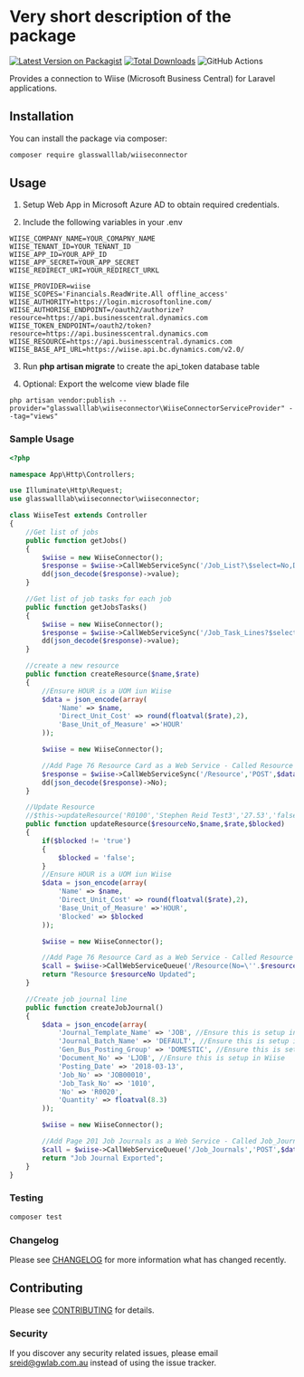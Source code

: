 # Very short description of the package

[![Latest Version on Packagist](https://img.shields.io/packagist/v/glasswalllab/wiiseconnector.svg?style=flat-square)](https://packagist.org/packages/glasswalllab/wiiseconnector)
[![Total Downloads](https://img.shields.io/packagist/dt/glasswalllab/wiiseconnector.svg?style=flat-square)](https://packagist.org/packages/glasswalllab/wiiseconnector)
![GitHub Actions](https://github.com/glasswalllab/wiiseconnector/actions/workflows/main.yml/badge.svg)

Provides a connection to Wiise (Microsoft Business Central) for Laravel applications.

## Installation

You can install the package via composer:

```bash
composer require glasswalllab/wiiseconnector
```

## Usage

1. Setup Web App in Microsoft Azure AD to obtain required credentials.

2. Include the following variables in your .env

```
WIISE_COMPANY_NAME=YOUR_COMAPNY_NAME
WIISE_TENANT_ID=YOUR_TENANT_ID
WIISE_APP_ID=YOUR_APP_ID
WIISE_APP_SECRET=YOUR_APP_SECRET
WIISE_REDIRECT_URI=YOUR_REDIRECT_URKL

WIISE_PROVIDER=wiise
WIISE_SCOPES='Financials.ReadWrite.All offline_access'
WIISE_AUTHORITY=https://login.microsoftonline.com/
WIISE_AUTHORISE_ENDPOINT=/oauth2/authorize?resource=https://api.businesscentral.dynamics.com
WIISE_TOKEN_ENDPOINT=/oauth2/token?resource=https://api.businesscentral.dynamics.com
WIISE_RESOURCE=https://api.businesscentral.dynamics.com
WIISE_BASE_API_URL=https://wiise.api.bc.dynamics.com/v2.0/
```

3. Run **php artisan migrate** to create the api_token database table

4. Optional: Export the welcome view blade file

```
php artisan vendor:publish --provider="glasswalllab\wiiseconnector\WiiseConnectorServiceProvider" --tag="views"
```

### Sample Usage

```php
<?php

namespace App\Http\Controllers;

use Illuminate\Http\Request;
use glasswalllab\wiiseconnector\wiiseconnector;

class WiiseTest extends Controller
{
    //Get list of jobs
    public function getJobs()
    {
        $wiise = new WiiseConnector();
        $response = $wiise->CallWebServiceSync('/Job_List?\$select=No,Description,Bill_to_Customer_No,Status','GET','');
        dd(json_decode($response)->value);
    }

    //Get list of job tasks for each job
    public function getJobsTasks()
    {
        $wiise = new WiiseConnector();
        $response = $wiise->CallWebServiceSync('/Job_Task_Lines?$select=Job_No,Job_Task_No,Description,Job_Task_Type&$filter=Job_Task_Type eq \'Posting\'','GET','');
        dd(json_decode($response)->value);
    }

    //create a new resource
    public function createResource($name,$rate)
    {
        //Ensure HOUR is a UOM iun Wiise
        $data = json_encode(array(
            'Name' => $name,
            'Direct_Unit_Cost' => round(floatval($rate),2),
            'Base_Unit_of_Measure' =>'HOUR'
        ));

        $wiise = new WiiseConnector();

        //Add Page 76 Resource Card as a Web Service - Called Resource
        $response = $wiise->CallWebServiceSync('/Resource','POST',$data);
        dd(json_decode($response)->No);
    }

    //Update Resource
    //$this->updateResource('R0100','Stephen Reid Test3','27.53','false');
    public function updateResource($resourceNo,$name,$rate,$blocked)
    {
        if($blocked != 'true')
        {
            $blocked = 'false';
        }
        //Ensure HOUR is a UOM iun Wiise
        $data = json_encode(array(
            'Name' => $name,
            'Direct_Unit_Cost' => round(floatval($rate),2),
            'Base_Unit_of_Measure' =>'HOUR',
            'Blocked' => $blocked
        ));

        $wiise = new WiiseConnector();

        //Add Page 76 Resource Card as a Web Service - Called Resource
        $call = $wiise->CallWebServiceQueue('/Resource(No=\''.$resourceNo.'\')','PATCH',$data);
        return "Resource $resourceNo Updated";
    }

    //Create job journal line
    public function createJobJournal()
    {
        $data = json_encode(array(
            'Journal_Template_Name' => 'JOB', //Ensure this is setup in Wiise
            'Journal_Batch_Name' => 'DEFAULT', //Ensure this is setup in Wiise
            'Gen_Bus_Posting_Group' => 'DOMESTIC', //Ensure this is setup in Wiise
            'Document_No' => 'LJOB', //Ensure this is setup in Wiise
            'Posting_Date' => '2018-03-13',
            'Job_No' => 'JOB00010',
            'Job_Task_No' => '1010',
            'No' => 'R0020',
            'Quantity' => floatval(8.3)
        ));

        $wiise = new WiiseConnector();

        //Add Page 201 Job Journals as a Web Service - Called Job_Journals
        $call = $wiise->CallWebServiceQueue('/Job_Journals','POST',$data);
        return "Job Journal Exported";
    }
}
```

### Testing

```bash
composer test
```

### Changelog

Please see [CHANGELOG](CHANGELOG.md) for more information what has changed recently.

## Contributing

Please see [CONTRIBUTING](CONTRIBUTING.md) for details.

### Security

If you discover any security related issues, please email sreid@gwlab.com.au instead of using the issue tracker.